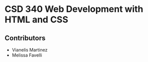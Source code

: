 <body>

<h1>CSD 340 Web Development with HTML and CSS</h1>

<h2>Contributors</h2>

* Vianelis Martinez 
* Melissa Favelli
